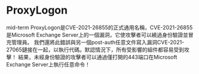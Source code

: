 # ProxyLogon
mid-term
ProxyLogon是CVE-2021-26855的正式通用名稱，CVE-2021-26855是Microsoft Exchange Server上的一個漏洞，它使攻擊者可以繞過身份驗證並冒充管理員。
我們還將此錯誤與另一個post-auth任意文件寫入漏洞CVE-2021-27065鏈接在一起，以執行代碼。默認情況下，所有受影響的組件都容易受到攻擊！
結果，未經身份驗證的攻擊者可以通過僅打開的443端口在Microsoft Exchange Server上執行任意命令！
